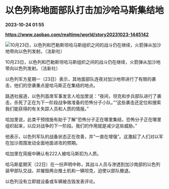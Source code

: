 # 以色列称地面部队打击加沙哈马斯集结地

**2023-10-24 01:55**

**https://www.zaobao.com/realtime/world/story20231023-1445142**

![10月23日，以色列和巴勒斯坦哈马斯组织之间的战斗仍在继续，火箭弹从加沙地带向以色列发射。（法新社）](https://static.zaobao.com/s3fs-public/styles/article_large_full/public/articles/2023/10/23/ISRAEL-PALESTINIAN-CONFLICT-092658_0.jpg?itok=Wxs9XUus "10月23日，以色列和巴勒斯坦哈马斯组织之间的战斗仍在继续，火箭弹从加沙地带向以色列发射。（法新社）")

10月23日，以色列和巴勒斯坦哈马斯组织之间的战斗仍在继续，火箭弹从加沙地带向以色列发射。（法新社）

以色列军方星期一（23日）表示，其地面部队连夜对加沙地带进行了有限的袭击，他们的空袭重点是哈马斯正在集结的地点。

路透社报道，以色列首席军事发言人哈加里说：“夜间，坦克和步兵部队进行了袭击，杀死了正在为下一阶段战争做准备的恐怖分子小队。”“这些袭击还定位和搜索我们能获得的有关失踪人员和人质的情报。”

哈加里说，此类干预措施有助于了解“恐怖分子正在哪里集结，恐怖分子正在哪里组织起来，以应对战争的下一阶段。我们的作用就是减少这些威胁。”

他表示，以色列军队的战备状态正在改善，并“一直在增强”。这激起了人们对以军在加沙周围发动全面地面进攻的预期。

哈加里在简报中确认有222人被哈马斯扣为人质。

哈马斯星期天（22日）在一份声明中称，其战斗人员与渗透到加沙南部的以色列装甲部队交战，并摧毁两台推土机和一辆坦克，迫使以部队撤退。

以色列没有立即就设备或车辆被击毁发表评论。
